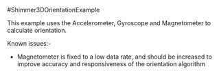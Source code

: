 #Shimmer3DOrientationExample

This example uses the Accelerometer, Gyroscope and Magnetometer to calculate orientation. 

Known issues:-
- Magnetometer is fixed to a low data rate, and should be increased to improve accuracy and responsiveness of the orientation algorithm
